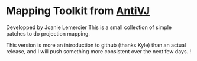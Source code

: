 # Mapping Toolkit from [AntiVJ](http://www.antivj.com)

Developped by Joanie Lemercier
This is a small collection of simple patches to do projection mapping.

This version is more an introduction to github (thanks Kyle) than an actual release, and I will push something more consistent over the next few days.
!
